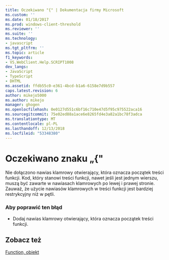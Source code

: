 ```yaml
---
title: Oczekiwano "{" | Dokumentacja firmy Microsoft
ms.custom: ''
ms.date: 01/18/2017
ms.prod: windows-client-threshold
ms.reviewer: ''
ms.suite: ''
ms.technology:
- javascript
ms.tgt_pltfrm: ''
ms.topic: article
f1_keywords:
- VS.WebClient.Help.SCRIPT1008
dev_langs:
- JavaScript
- TypeScript
- DHTML
ms.assetid: ffdb55c0-e361-4bcd-b1a6-6158e7d9b557
caps.latest.revision: 6
author: mikejo5000
ms.author: mikejo
manager: ghogen
ms.openlocfilehash: 0e0127d551c6bf16c710e47d5f95c975522aca16
ms.sourcegitcommit: 75e02ed88a1ace6e8265fd4e3a82a1bc78f3adca
ms.translationtype: MT
ms.contentlocale: pl-PL
ms.lasthandoff: 12/13/2018
ms.locfileid: "53348380"
---
```

# <a name="expected-"></a>Oczekiwano znaku „{"
Nie dołączono nawias klamrowy otwierający, która oznacza początek treści funkcji. Kod, który stanowi treści funkcji, nawet jeśli jest jednym wierszu, muszą być zawarte w nawiasach klamrowych po lewej i prawej stronie. Zauważ, że użycie nawiasów klamrowych w treści funkcji jest bardziej restrykcyjny niż w pętli.  
  
### <a name="to-correct-this-error"></a>Aby poprawić ten błąd  
  
-   Dodaj nawias klamrowy otwierający, która oznacza początek treści funkcji.  
  
## <a name="see-also"></a>Zobacz też  
 [Function, obiekt](../../javascript/reference/function-object-javascript.md)
